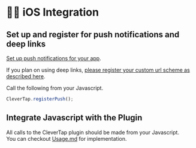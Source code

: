 # 👩‍💻 iOS Integration

## Set up and register for push notifications and deep links

[Set up push notifications for your app](https://developer.apple.com/documentation/usernotifications/registering_your_app_with_apns).

If you plan on using deep links, [please register your custom url scheme as described here](https://developer.apple.com/documentation/xcode/defining-a-custom-url-scheme-for-your-app).

Call the following from your Javascript.

```javascript
CleverTap.registerPush();
```

## Integrate Javascript with the Plugin

All calls to the CleverTap plugin should be made from your Javascript.  
You can checkout [Usage.md](https://github.com/CleverTap/clevertap-cordova/blob/update-example/docs/Usage.md) for implementation.

